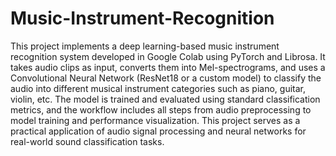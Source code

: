 # Music-Instrument-Recognition

This project implements a deep learning-based music instrument recognition system developed in Google Colab using PyTorch and Librosa. It takes audio clips as input, converts them into Mel-spectrograms, and uses a Convolutional Neural Network (ResNet18 or a custom model) to classify the audio into different musical instrument categories such as piano, guitar, violin, etc. The model is trained and evaluated using standard classification metrics, and the workflow includes all steps from audio preprocessing to model training and performance visualization. This project serves as a practical application of audio signal processing and neural networks for real-world sound classification tasks.

